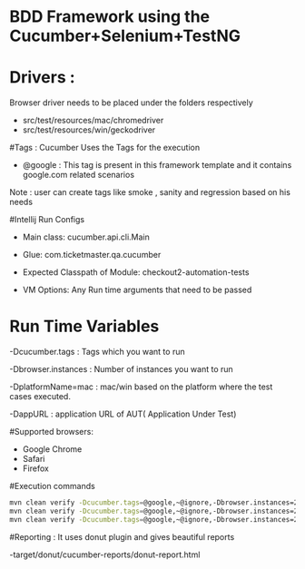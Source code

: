 # BDD Framework using the Cucumber+Selenium+TestNG

# Drivers : 
Browser driver needs to be placed under the folders respectively 

* src/test/resources/mac/chromedriver
* src/test/resources/win/geckodriver

#Tags : Cucumber Uses the Tags for the execution 
* @google : This tag is present in this framework template and it contains google.com related scenarios

Note :
user can create tags like smoke , sanity and regression based on his needs

#Intellij Run Configs
* Main class: cucumber.api.cli.Main

* Glue: com.ticketmaster.qa.cucumber <Folder where step definations placed> 

* Expected Classpath of Module: checkout2-automation-tests <folderName>

* VM Options: Any Run time arguments that need to be passed

# Run Time Variables

-Dcucumber.tags     : Tags which you want to run

-Dbrowser.instances : Number of instances you want to run

-DplatformName=mac  : mac/win based on the platform where the test cases executed.

-DappURL            : application URL of AUT( Application Under Test)

#Supported browsers:
* Google Chrome
* Safari
* Firefox

#Execution commands 
```bash
mvn clean verify -Dcucumber.tags=@google,~@ignore,-Dbrowser.instances=2  -DplatformName=mac  -DappURL=https://www.google.com/ -Dbrowser=firefox
mvn clean verify -Dcucumber.tags=@google,~@ignore,-Dbrowser.instances=2  -DplatformName=mac  -DappURL=https://www.google.com/ -Dbrowser=chrome
mvn clean verify -Dcucumber.tags=@google,~@ignore,-Dbrowser.instances=2  -DplatformName=mac  -DappURL=https://www.google.com/ -Dbrowser=safari

```
#Reporting : 
It uses donut plugin and gives beautiful reports 

-target/donut/cucumber-reports/donut-report.html
